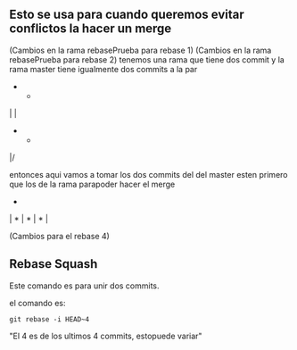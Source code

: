 ## Esto se usa para cuando queremos evitar conflictos la hacer un merge
(Cambios en la rama rebasePrueba para rebase 1)
(Cambios en la rama rebasePrueba para rebase 2)
tenemos una rama que tiene dos commit y la rama master tiene igualmente dos commits a la par

* *
| | 
* *
|/

entonces aqui vamos a tomar los dos commits del del master esten primero que los de la rama parapoder hacer el merge

*
|
*
|
*
|
*
|

(Cambios para el rebase 4)

## Rebase Squash

Este comando es para unir dos commits.

el comando es: 

    git rebase -i HEAD~4
    
"El 4 es de los ultimos 4 commits, estopuede variar"